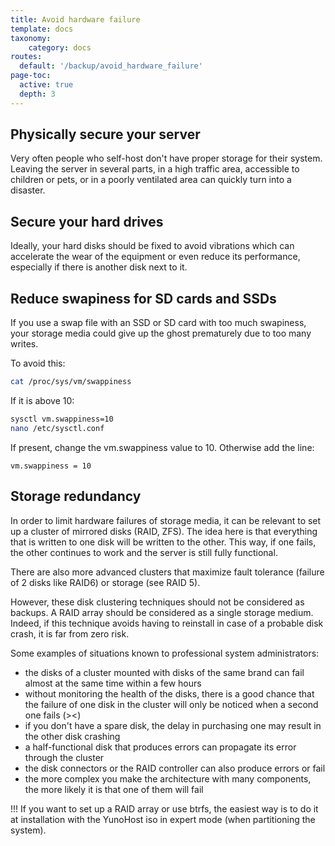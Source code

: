 ```yaml
---
title: Avoid hardware failure
template: docs
taxonomy:
    category: docs
routes:
  default: '/backup/avoid_hardware_failure'
page-toc:
  active: true
  depth: 3
---
```



## Physically secure your server

Very often people who self-host don't have proper storage for their system. Leaving the server in several parts, in a high traffic area, accessible to children or pets, or in a poorly ventilated area can quickly turn into a disaster.

## Secure your hard drives

Ideally, your hard disks should be fixed to avoid vibrations which can accelerate the wear of the equipment or even reduce its performance, especially if there is another disk next to it.

## Reduce swapiness for SD cards and SSDs

If you use a swap file with an SSD or SD card with too much swapiness, your storage media could give up the ghost prematurely due to too many writes.

To avoid this:

```bash
cat /proc/sys/vm/swappiness
```

If it is above 10:

```bash
sysctl vm.swappiness=10
nano /etc/sysctl.conf
```

If present, change the vm.swappiness value to 10. Otherwise add the line:

```text
vm.swappiness = 10
```

## Storage redundancy

In order to limit hardware failures of storage media, it can be relevant to set up a cluster of mirrored disks (RAID, ZFS). The idea here is that everything that is written to one disk will be written to the other. This way, if one fails, the other continues to work and the server is still fully functional.

There are also more advanced clusters that maximize fault tolerance (failure of 2 disks like RAID6) or storage (see RAID 5).

However, these disk clustering techniques should not be considered as backups. A RAID array should be considered as a single storage medium. Indeed, if this technique avoids having to reinstall in case of a probable disk crash, it is far from zero risk.

Some examples of situations known to professional system administrators:

* the disks of a cluster mounted with disks of the same brand can fail almost at the same time within a few hours
* without monitoring the health of the disks, there is a good chance that the failure of one disk in the cluster will only be noticed when a second one fails (><)
* if you don't have a spare disk, the delay in purchasing one may result in the other disk crashing
* a half-functional disk that produces errors can propagate its error through the cluster
* the disk connectors or the RAID controller can also produce errors or fail
* the more complex you make the architecture with many components, the more likely it is that one of them will fail

!!! If you want to set up a RAID array or use btrfs, the easiest way is to do it at installation with the YunoHost iso in expert mode (when partitioning the system).
